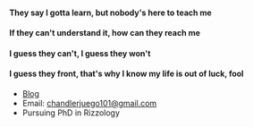 #### They say I gotta learn, but nobody's here to teach me
#### If they can't understand it, how can they reach me
#### I guess they can't, I guess they won't
#### I guess they front, that's why I know my life is out of luck, fool

- [Blog](https://chandyego84.github.io/)
- Email: chandlerjuego101@gmail.com
- Pursuing PhD in Rizzology
